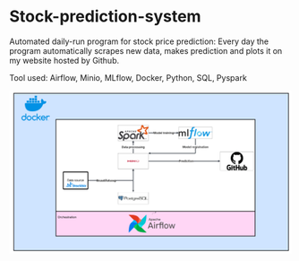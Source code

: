 # Stock-prediction-system
Automated daily-run program for stock price prediction: Every day the program automatically scrapes new data, makes prediction and plots it on my website hosted by Github.

Tool used: Airflow, Minio, MLflow, Docker, Python, SQL, Pyspark

![Pipeline Diagram](Stock_Prediction_System_Diagram.png)